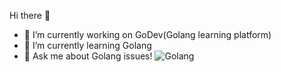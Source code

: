  Hi there 👋



- 🔭 I’m currently working on GoDev(Golang learning platform)
- 🌱 I’m currently learning Golang
- 💬 Ask me about Golang issues!
![Golang](https://user-images.githubusercontent.com/60746222/121525678-e3ca3e80-ca0d-11eb-9aef-828733f9247e.png)


